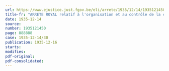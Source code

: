 ```yaml
---
url: https://www.ejustice.just.fgov.be/eli/arrete/1935/12/14/1935121450/justel
title-fr: "ARRETE ROYAL relatif à l'organisation et au contrôle de la comptabilité des notaires <remplacé par AR 1968-11-08/32, art. 1>"
date: 1935-12-14
source:
number: 1935121450
page: 888888
case: 1935-12-14/30
publication: 1935-12-16
starts:
modifies:
pdf-original:
pdf-consolidated:
---
```


